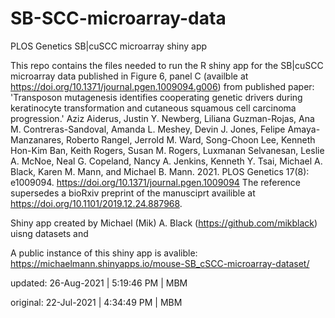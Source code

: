 # SB-SCC-microarray-data
PLOS Genetics SB|cuSCC microarray shiny app

This repo contains the files needed to run the R shiny app for the SB|cuSCC microarray data published in Figure 6, panel C (availble at https://doi.org/10.1371/journal.pgen.1009094.g006) from published paper: 'Transposon mutagenesis identifies cooperating genetic drivers during keratinocyte transformation and cutaneous squamous cell carcinoma progression.' Aziz Aiderus, Justin Y. Newberg, Liliana Guzman-Rojas, Ana M. Contreras-Sandoval, Amanda L. Meshey, Devin J. Jones, Felipe Amaya-Manzanares, Roberto Rangel, Jerrold M. Ward, Song-Choon Lee, Kenneth Hon-Kim Ban, Keith Rogers, Susan M. Rogers, Luxmanan Selvanesan, Leslie A. McNoe, Neal G. Copeland, Nancy A. Jenkins, Kenneth Y. Tsai, Michael A. Black, Karen M. Mann, and Michael B. Mann. 2021. PLOS Genetics 17(8): e1009094. https://doi.org/10.1371/journal.pgen.1009094 The reference supersedes a bioRxiv preprint of the manusciprt availible at https://doi.org/10.1101/2019.12.24.887968.

Shiny app created by Michael (Mik) A. Black (https://github.com/mikblack) uisng datasets and 

A public instance of this shiny app is avalible: https://michaelmann.shinyapps.io/mouse-SB_cSCC-microarray-dataset/

updated:  26-Aug-2021 | 5:19:46 PM | MBM

original: 22-Jul-2021 | 4:34:49 PM | MBM
